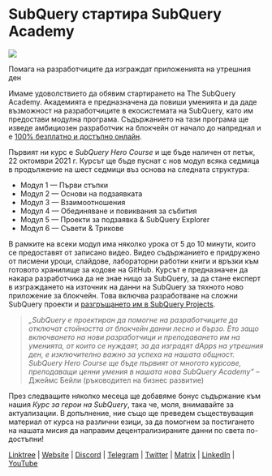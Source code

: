 # SubQuery стартира SubQuery Academy

![](https://miro.medium.com/max/700/1*5zmCSCrmqL2gGE-BP_6rDQ.png)

Помага на разработчиците да изграждат приложенията на утрешния ден

Имаме удоволствието да обявим стартирането на The SubQuery Academy. Академията е предназначена да повиши уменията и да даде възможност на разработчиците в екосистемата на SubQuery, като им предостави модулна програма. Съдържанието на тази програма ще изведе амбициозен разработчик на блокчейн от начало до напреднал и е [100% безплатно и достъпно онлайн](https://doc.subquery.network/).

Първият ни курс е *SubQuery Hero Course* и ще бъде наличен от петък, 22 октомври 2021 г. Курсът ще бъде пуснат с нов модул всяка седмица в продължение на шест седмици въз основа на следната структура:

-   Модул 1 — Първи стъпки
-   Модул 2 — Основи на подзаявката
-   Модул 3 — Взаимоотношения
-   Модул 4 — Обединяване и повиквания за събития
-   Модул 5 — Проекти за подзаявка & SubQuery Explorer
-   Модул 6 — Съвети & Трикове

В рамките на всеки модул има няколко урока от 5 до 10 минути, които се предоставят от записано видео. Видео съдържанието е придружено от писмени уроци, слайдове, лабораторни работни книги и връзки към готовото хранилище за кодове на GitHub. Курсът е предназначен да накара разработчика да не знае нищо за SubQuery, за да стане експерт в изграждането на източник на данни на SubQuery за тяхното ново приложение за блокчейн. Това включва разработване на сложни SubQuery проекти и [разгръщането им в SubQuery Projects](https://project.subquery.network/).
> *„SubQuery е проектиран да помогне на разработчиците да отключат стойността от блокчейн данни лесно и бързо. Ето защо включването на нови разработчици и преподаването им на уменията, от които се нуждаят, за да изградят dApps на утрешния ден, е изключително важно за успеха на нашата общност. SubQuery Hero Course ще бъде първият от многото курсове, преподаващи ценни умения в нашата нова SubQuery Academy”* – Джеймс Бейли (ръководител на бизнес развитие)

През следващите няколко месеца ще добавяме бонус съдържание към нашия *Курс за герои на SubQuery*, така че, моля, внимавайте за актуализации. В допълнение, ние също ще преведем съществуващия материал от курса на различни езици, за да помогнем за постигането на нашата мисия да направим децентрализираните данни по света по-достъпни!

[Linktree](https://linktr.ee/subquerynetwork)  |  [Website](https://subquery.network/)  |  [Discord](https://discord.com/invite/78zg8aBSMG)  |  [Telegram](https://t.me/subquerynetwork)  |  [Twitter](https://twitter.com/subquerynetwork)  |  [Matrix](https://matrix.to/#/#subquery:matrix.org)  |  [LinkedIn](https://www.linkedin.com/company/subquery)  |  [YouTube](https://www.youtube.com/channel/UCi1a6NUUjegcLHDFLr7CqLw)
